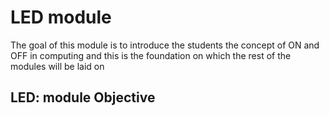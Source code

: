 # LED module
The goal of this module is to introduce the students the concept of ON and OFF in computing and this is the foundation on which the rest of the modules will be laid on 

## LED: module Objective